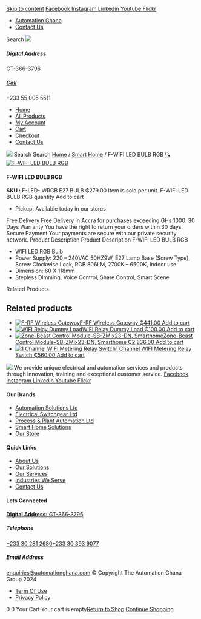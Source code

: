 [Skip to content](https://store.automationghana.com/product/f-wifi-led-bulb-rgb/#content)
[ Facebook ](https://www.facebook.com/automationgh/) [ Instagram ](https://www.instagram.com/automationgh/) [ Linkedin ](https://www.linkedin.com/company/the-automation-ghana-limited/) [ Youtube ](https://www.youtube.com/channel/UCurrRDUSm5oIW39VXjn1u0w) [ Flickr ](https://www.flickr.com/photos/181794037@N07/)
  * [ Automation Ghana ](https://automationghana.com)
  * [ Contact Us ](https://store.automationghana.com/contact/)


Search
[ ![](https://store.automationghana.com/wp-content/uploads/2024/04/Website-TAGG-Logo-BLUE.png) ](https://store.automationghana.com/)
[ ](https://maps.app.goo.gl/m4xeaagWCNbLk4jM6)
#####  [ Digital Address ](https://maps.app.goo.gl/m4xeaagWCNbLk4jM6)
GT-366-3796 
[ ](tel:+233550055511)
#####  [ Call ](tel:+233550055511)
+233 55 005 5511 
  * [Home](https://store.automationghana.com/)
  * [All Products](https://store.automationghana.com/shop/)
  * [My Account](https://store.automationghana.com/my-account/)
  * [Cart](https://store.automationghana.com/cart/)
  * [Checkout](https://store.automationghana.com/checkout/)
  * [Contact Us](https://store.automationghana.com/contact/)


[![](https://store.automationghana.com/wp-content/uploads/2024/04/AutomationGhana_logo_white.png)](https://store.automationghana.com)
Search
Search
[Home](https://store.automationghana.com) / [Smart Home](https://store.automationghana.com/product-category/smart-home/) / F-WIFI LED BULB RGB
[🔍](https://store.automationghana.com/product/f-wifi-led-bulb-rgb/)
[![F-WIFI LED BULB RGB](https://store.automationghana.com/wp-content/uploads/2021/10/F-WIFI-LED-BULB-RGB.jpg)](https://store.automationghana.com/wp-content/uploads/2021/10/F-WIFI-LED-BULB-RGB.jpg)
####  F-WIFI LED BULB RGB 
**SKU :** F-LED- WRGB E27 BULB 
₵279.00
Item is sold per unit.
F-WIFI LED BULB RGB quantity
Add to cart
  * Pickup: Available today in our stores


Free Delivery 
Free Delivery in Accra for purchases exceeding GHs 1000. 
30 Days Warranty 
You have the right to return your orders within 30 days. 
Secure Payment 
Your payments are secure with our private security network. 
Product Description
Product Description
F-WIFI LED BULB RGB 
  * WIFI LED RGB Bulb
  * Power Supply: 220 – 240VAC 50HZ9W, E27 Lamp Base (Screw Type), Screw Clockwise Lock, RGB 806LM, 2700K – 6500K, Indoor use
  * Dimension: 60 X 118mm
  * Stepless Dimming, Voice Control, Share Control, Smart Scene


Related Products 
## Related products
  * [![F-RF Wireless Gateway](https://store.automationghana.com/wp-content/uploads/2021/10/elan-rf-103-preview-1-300x300.png)F-RF Wireless Gateway ₵441.00 ](https://store.automationghana.com/product/f-rf-wireless-gateway/)
[Add to cart](https://store.automationghana.com/product/f-wifi-led-bulb-rgb/?add-to-cart=3588)
  * [![WIFI Relay Dummy Load](https://store.automationghana.com/wp-content/uploads/2021/10/shelly_bypass2_x1-1000x1000-1-600x600-1-300x300.jpg)WIFI Relay Dummy Load ₵100.00 ](https://store.automationghana.com/product/wifi-relay-dummy-load/)
[Add to cart](https://store.automationghana.com/product/f-wifi-led-bulb-rgb/?add-to-cart=3569)
  * [![Zone-Beast Control Module-SB-ZMix23-DN, Smarthome](https://store.automationghana.com/wp-content/uploads/2021/03/DSC0766_1600x1067dF7bb3gOp6MrT_600x600-300x300.jpg)Zone-Beast Control Module-SB-ZMix23-DN, Smarthome ₵2,836.00 ](https://store.automationghana.com/product/smarthome-digital-output-dimmer-module/)
[Add to cart](https://store.automationghana.com/product/f-wifi-led-bulb-rgb/?add-to-cart=3316)
  * [![1 Channel WIFI Metering Relay Switch](https://store.automationghana.com/wp-content/uploads/2021/03/shelly1pm_x1-1000x1000-1-1-300x300.jpg)1 Channel WIFI Metering Relay Switch ₵560.00 ](https://store.automationghana.com/product/wifi-operated-relay-switch-16-a-with-power-measurement/)
[Add to cart](https://store.automationghana.com/product/f-wifi-led-bulb-rgb/?add-to-cart=3302)


![](https://store.automationghana.com/wp-content/uploads/2024/04/AutomationGhana_logo_white.png)
We provide unique electrical and automation services and products through innovation, training and exceptional customer service.
[ Facebook ](https://www.facebook.com/automationgh/) [ Instagram ](https://www.instagram.com/automationgh/) [ Linkedin ](https://www.linkedin.com/company/the-automation-ghana-limited/) [ Youtube ](https://www.youtube.com/channel/UCurrRDUSm5oIW39VXjn1u0w) [ Flickr ](https://www.flickr.com/photos/181794037@N07/)
#### Our Brands
  * [ Automation Solutions Ltd ](https://store.automationghana.com/product/f-wifi-led-bulb-rgb/)
  * [ Electrical Switchgear Ltd ](https://store.automationghana.com/product/f-wifi-led-bulb-rgb/)
  * [ Process & Plant Automation Ltd ](https://store.automationghana.com/product/f-wifi-led-bulb-rgb/)
  * [ Smart Home Solutions ](https://store.automationghana.com/product/f-wifi-led-bulb-rgb/)
  * [ Our Store ](https://store.automationghana.com/product/f-wifi-led-bulb-rgb/)


#### Quick Links
  * [ About Us ](https://store.automationghana.com/product/f-wifi-led-bulb-rgb/)
  * [ Our Solutions ](https://store.automationghana.com/product/f-wifi-led-bulb-rgb/)
  * [ Our Services ](https://store.automationghana.com/product/f-wifi-led-bulb-rgb/)
  * [ Industries We Serve ](https://store.automationghana.com/product/f-wifi-led-bulb-rgb/)
  * [ Contact Us ](https://store.automationghana.com/product/f-wifi-led-bulb-rgb/)


#### Lets Connected
[**Digital Address:** GT-366-3796](https://maps.app.goo.gl/m4xeaagWCNbLk4jM6)
#####  Telephone 
[ +233 30 281 2680](tel:+233302812680)[+233 30 393 9077](https://store.automationghana.com/product/f-wifi-led-bulb-rgb/+233303939077)
#####  Email Address 
enquiries@automationghana.com 
© Copyright The Automation Ghana Group 2024
  * [ Term Of Use ](https://store.automationghana.com/product/f-wifi-led-bulb-rgb/)
  * [ Privacy Policy ](https://store.automationghana.com/product/f-wifi-led-bulb-rgb/)


0
0
Your Cart
Your cart is empty[Return to Shop](https://store.automationghana.com/shop/)
[Continue Shopping](https://store.automationghana.com/product/f-wifi-led-bulb-rgb/)
